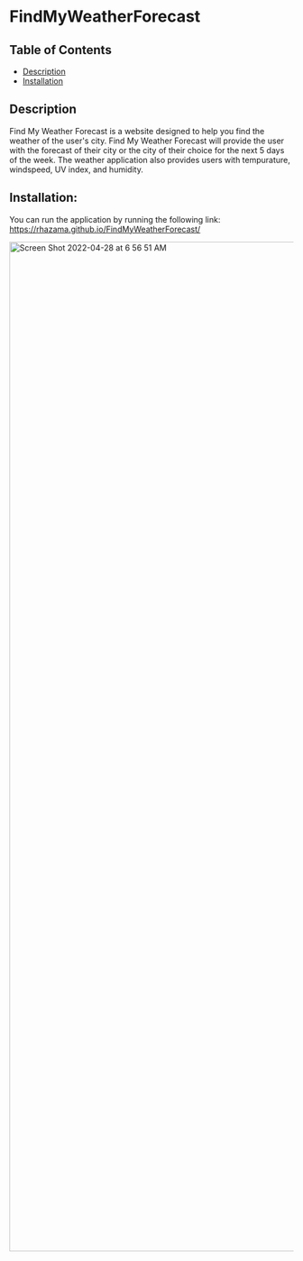 # FindMyWeatherForecast

## Table of Contents
- [Description](#description)
- [Installation](#installation)

## Description
Find My Weather Forecast is a website designed to help you find the weather of the user's city. Find My Weather Forecast will provide the user with the forecast of their city or the city of their choice for the next 5 days of the week. The weather application also provides users with tempurature, windspeed, UV index, and humidity.

## Installation:
You can run the application by running the following link: https://rhazama.github.io/FindMyWeatherForecast/

<img width="1792" alt="Screen Shot 2022-04-28 at 6 56 51 AM" src="https://user-images.githubusercontent.com/88352747/165768977-bc4601e7-4734-4995-87bc-030c86e109d1.png">

